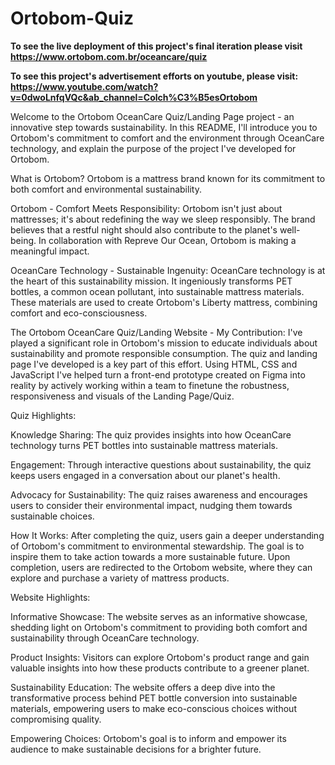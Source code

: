 # Ortobom-Quiz
**To see the live deployment of this project's final iteration please visit https://www.ortobom.com.br/oceancare/quiz**

**To see this project's advertisement efforts on youtube, please visit: https://www.youtube.com/watch?v=0dwoLnfqVQc&ab_channel=Colch%C3%B5esOrtobom**

Welcome to the Ortobom OceanCare Quiz/Landing Page project - an innovative step towards sustainability. In this README, I'll introduce you to Ortobom's commitment to comfort and the environment through OceanCare technology, and explain the purpose of the project I've developed for Ortobom.

What is Ortobom?
Ortobom is a mattress brand known for its commitment to both comfort and environmental sustainability. 

Ortobom - Comfort Meets Responsibility:
Ortobom isn't just about mattresses; it's about redefining the way we sleep responsibly. The brand believes that a restful night should also contribute to the planet's well-being. In collaboration with Repreve Our Ocean, Ortobom is making a meaningful impact.

OceanCare Technology - Sustainable Ingenuity:
OceanCare technology is at the heart of this sustainability mission. It ingeniously transforms PET bottles, a common ocean pollutant, into sustainable mattress materials. These materials are used to create Ortobom's Liberty mattress, combining comfort and eco-consciousness.

The Ortobom OceanCare Quiz/Landing Website - My Contribution:
I've played a significant role in Ortobom's mission to educate individuals about sustainability and promote responsible consumption. The quiz and landing page I've developed is a key part of this effort. Using HTML, CSS and JavaScript I've helped turn a front-end prototype created on Figma into reality by actively working within a team to finetune the robustness, responsiveness and visuals of the Landing Page/Quiz. 

Quiz Highlights:

Knowledge Sharing: The quiz provides insights into how OceanCare technology turns PET bottles into sustainable mattress materials.

Engagement: Through interactive questions about sustainability, the quiz keeps users engaged in a conversation about our planet's health.

Advocacy for Sustainability: The quiz raises awareness and encourages users to consider their environmental impact, nudging them towards sustainable choices.

How It Works:
After completing the quiz, users gain a deeper understanding of Ortobom's commitment to environmental stewardship. The goal is to inspire them to take action towards a more sustainable future. Upon completion, users are redirected to the Ortobom website, where they can explore and purchase a variety of mattress products.

Website Highlights:

Informative Showcase: The website serves as an informative showcase, shedding light on Ortobom's commitment to providing both comfort and sustainability through OceanCare technology.

Product Insights: Visitors can explore Ortobom's product range and gain valuable insights into how these products contribute to a greener planet.

Sustainability Education: The website offers a deep dive into the transformative process behind PET bottle conversion into sustainable materials, empowering users to make eco-conscious choices without compromising quality.

Empowering Choices: Ortobom's goal is to inform and empower its audience to make sustainable decisions for a brighter future.




